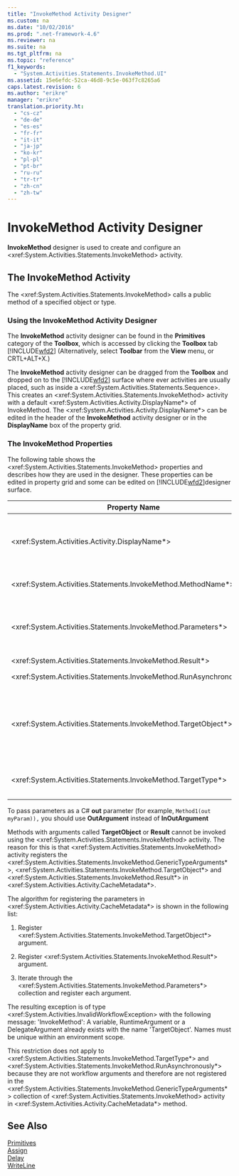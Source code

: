 ```yaml
---
title: "InvokeMethod Activity Designer"
ms.custom: na
ms.date: "10/02/2016"
ms.prod: ".net-framework-4.6"
ms.reviewer: na
ms.suite: na
ms.tgt_pltfrm: na
ms.topic: "reference"
f1_keywords: 
  - "System.Activities.Statements.InvokeMethod.UI"
ms.assetid: 15e6efdc-52ca-46d8-9c5e-063f7c8265a6
caps.latest.revision: 6
ms.author: "erikre"
manager: "erikre"
translation.priority.ht: 
  - "cs-cz"
  - "de-de"
  - "es-es"
  - "fr-fr"
  - "it-it"
  - "ja-jp"
  - "ko-kr"
  - "pl-pl"
  - "pt-br"
  - "ru-ru"
  - "tr-tr"
  - "zh-cn"
  - "zh-tw"
---
```

# InvokeMethod Activity Designer
**InvokeMethod** designer is used to create and configure an \<xref:System.Activities.Statements.InvokeMethod> activity.  
  
## The InvokeMethod Activity  
 The \<xref:System.Activities.Statements.InvokeMethod> calls a public method of a specified object or type.  
  
### Using the InvokeMethod Activity Designer  
 The **InvokeMethod** activity designer can be found in the **Primitives** category of the **Toolbox**, which is accessed by clicking the **Toolbox** tab [!INCLUDE[wfd2](../workflowdesigner/includes/wfd2_md.md)] (Alternatively, select **Toolbar** from the **View** menu, or CRTL+ALT+X.)  
  
 The **InvokeMethod** activity designer can be dragged from the **Toolbox** and dropped on to the [!INCLUDE[wfd2](../workflowdesigner/includes/wfd2_md.md)] surface where ever activities are usually placed, such as inside a \<xref:System.Activities.Statements.Sequence>. This creates an \<xref:System.Activities.Statements.InvokeMethod> activity with a default \<xref:System.Activities.Activity.DisplayName*> of InvokeMethod. The \<xref:System.Activities.Activity.DisplayName*> can be edited in the header of the **InvokeMethod** activity designer or in the **DisplayName** box of the property grid.  
  
### The InvokeMethod Properties  
 The following table shows the \<xref:System.Activities.Statements.InvokeMethod> properties and describes how they are used in the designer. These properties can be edited in property grid and some can be edited on [!INCLUDE[wfd2](../workflowdesigner/includes/wfd2_md.md)]designer surface.  
  
|Property Name|Required|Usage|  
|-------------------|--------------|-----------|  
|\<xref:System.Activities.Activity.DisplayName*>|False|The friendly name of the \<xref:System.Activities.Statements.InvokeMethod> activity. The default value is InvokeMethod.<br /><br /> Although the \<xref:System.Activities.Activity.DisplayName*> is not strictly required, it is a best practice to use one.|  
|\<xref:System.Activities.Statements.InvokeMethod.MethodName*>|True|The name of the method to be called when the activity executes. The called method must be declared as **public**. This property can be edited on designer surface. This is a mandatory property.|  
|\<xref:System.Activities.Statements.InvokeMethod.Parameters*>|False|The parameter collection of the called method. The parameters must be added to the collection in the same order that they appear in the method signature. In the property grid, click the ellipses button in the **Parameters** field, it displays the **Parameters** dialog to let you set this property. Click the **Create Argument** button to add the parameters.|  
|\<xref:System.Activities.Statements.InvokeMethod.Result*>|False|The return value of the method call.|  
|\<xref:System.Activities.Statements.InvokeMethod.RunAsynchronously*>|True|Specifies whether the method is called asynchronously. The default value is **False**.|  
|\<xref:System.Activities.Statements.InvokeMethod.TargetObject*>|False|The object that contains the method to call. This property can be edited on designer surface.<br /><br /> Either the \<xref:System.Activities.Statements.InvokeMethod.TargetObject*> or the \<xref:System.Activities.Statements.InvokeMethod.TargetType*> is required to be set.|  
|\<xref:System.Activities.Statements.InvokeMethod.TargetType*>|False|The type of \<xref:System.Activities.Statements.InvokeMethod.TargetObject*>. This property can be edited on the designer surface. This property must only be set if the method called is static.|  
  
 To pass parameters as a C# **out** parameter (for example, `Method1(out myParam)),` you should use **OutArgument** instead of **InOutArgument**  
  
 Methods with arguments called **TargetObject** or **Result** cannot be invoked using the \<xref:System.Activities.Statements.InvokeMethod> activity. The reason for this is that \<xref:System.Activities.Statements.InvokeMethod> activity registers the \<xref:System.Activities.Statements.InvokeMethod.GenericTypeArguments*>, \<xref:System.Activities.Statements.InvokeMethod.TargetObject*> and \<xref:System.Activities.Statements.InvokeMethod.Result*> in \<xref:System.Activities.Activity.CacheMetadata*>.  
  
 The algorithm for registering the parameters in \<xref:System.Activities.Activity.CacheMetadata*> is shown in the following list:  
  
1.  Register \<xref:System.Activities.Statements.InvokeMethod.TargetObject*> argument.  
  
2.  Register \<xref:System.Activities.Statements.InvokeMethod.Result*> argument.  
  
3.  Iterate through the \<xref:System.Activities.Statements.InvokeMethod.Parameters*> collection and register each argument.  
  
 The resulting exception is of type \<xref:System.Activities.InvalidWorkflowException> with the following message: 'InvokeMethod': A variable, RuntimeArgument or a DelegateArgument already exists with the name 'TargetObject'. Names must be unique within an environment scope.  
  
 This restriction does not apply to \<xref:System.Activities.Statements.InvokeMethod.TargetType*> and \<xref:System.Activities.Statements.InvokeMethod.RunAsynchronously*> because they are not workflow arguments and therefore are not registered in the \<xref:System.Activities.Statements.InvokeMethod.GenericTypeArguments*> collection of \<xref:System.Activities.Statements.InvokeMethod> activity in \<xref:System.Activities.Activity.CacheMetadata*> method.  
  
## See Also  
 [Primitives](../workflowdesigner/primitives-activity-designers.md)   
 [Assign](../workflowdesigner/assign-activity-designer.md)   
 [Delay](../workflowdesigner/delay-activity-designer.md)   
 [WriteLine](../workflowdesigner/writeline-activity-designer.md)